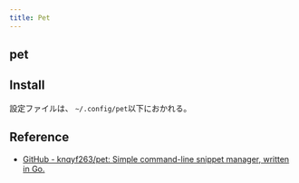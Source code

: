 ```yaml
---
title: Pet
---
```


## pet

## Install

設定ファイルは、 `~/.config/pet`以下におかれる。

## Reference
* [GitHub - knqyf263/pet: Simple command-line snippet manager, written in Go.](https://github.com/knqyf263/pet)
